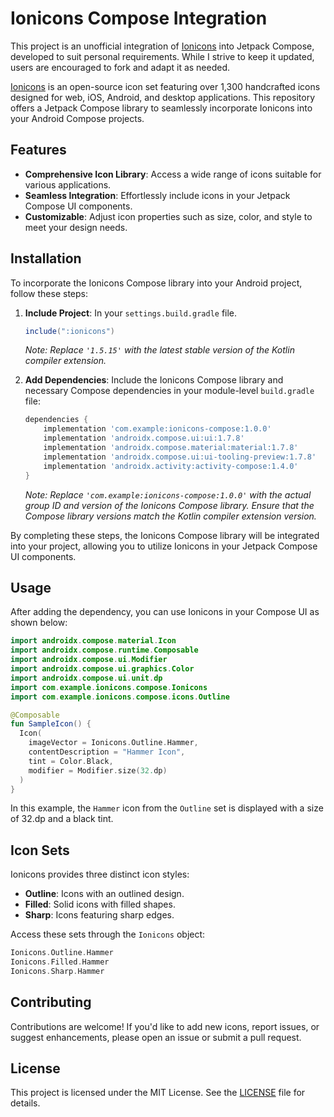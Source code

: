 # Ionicons Compose Integration

This project is an unofficial integration of [Ionicons](https://ionic.io/ionicons) into Jetpack
Compose, developed to suit personal requirements. While I strive to keep it updated, users are
encouraged to fork and adapt it as needed.

[Ionicons](https://ionic.io/ionicons) is an open-source icon set featuring over 1,300 handcrafted
icons designed for web, iOS, Android, and desktop applications. This repository offers a Jetpack
Compose library to seamlessly incorporate Ionicons into your Android Compose projects.

## Features

- **Comprehensive Icon Library**: Access a wide range of icons suitable for various applications.
- **Seamless Integration**: Effortlessly include icons in your Jetpack Compose UI components.
- **Customizable**: Adjust icon properties such as size, color, and style to meet your design needs.

## Installation

To incorporate the Ionicons Compose library into your Android project, follow these steps:

1. **Include Project**: In your `settings.build.gradle` file.

   ```groovy
   include(":ionicons")
   ```

   *Note: Replace `'1.5.15'` with the latest stable version of the Kotlin compiler extension.*

2. **Add Dependencies**: Include the Ionicons Compose library and necessary Compose dependencies in
   your module-level `build.gradle` file:

   ```groovy
   dependencies {
       implementation 'com.example:ionicons-compose:1.0.0'
       implementation 'androidx.compose.ui:ui:1.7.8'
       implementation 'androidx.compose.material:material:1.7.8'
       implementation 'androidx.compose.ui:ui-tooling-preview:1.7.8'
       implementation 'androidx.activity:activity-compose:1.4.0'
   }
   ```

   *Note: Replace `'com.example:ionicons-compose:1.0.0'` with the actual group ID and version of the
   Ionicons Compose library. Ensure that the Compose library versions match the Kotlin compiler
   extension version.*

By completing these steps, the Ionicons Compose library will be integrated into your project,
allowing you to utilize Ionicons in your Jetpack Compose UI components.

## Usage

After adding the dependency, you can use Ionicons in your Compose UI as shown below:

```kotlin
import androidx.compose.material.Icon
import androidx.compose.runtime.Composable
import androidx.compose.ui.Modifier
import androidx.compose.ui.graphics.Color
import androidx.compose.ui.unit.dp
import com.example.ionicons.compose.Ionicons
import com.example.ionicons.compose.icons.Outline

@Composable
fun SampleIcon() {
  Icon(
    imageVector = Ionicons.Outline.Hammer,
    contentDescription = "Hammer Icon",
    tint = Color.Black,
    modifier = Modifier.size(32.dp)
  )
}
```

In this example, the `Hammer` icon from the `Outline` set is displayed with a size of 32.dp and a
black tint.

## Icon Sets

Ionicons provides three distinct icon styles:

- **Outline**: Icons with an outlined design.
- **Filled**: Solid icons with filled shapes.
- **Sharp**: Icons featuring sharp edges.

Access these sets through the `Ionicons` object:

```kotlin
Ionicons.Outline.Hammer
Ionicons.Filled.Hammer
Ionicons.Sharp.Hammer
```

## Contributing

Contributions are welcome! If you'd like to add new icons, report issues, or suggest enhancements,
please open an issue or submit a pull request.

## License

This project is licensed under the MIT License. See
the [LICENSE](https://opensource.org/licenses/MIT) file for details. 